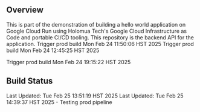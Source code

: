 ## Overview
This is part of the demonstration of building a hello world application on Google Cloud Run using Holomua Tech's Google Cloud Infrastructure as Code and portable CI/CD tooling.  This repository is the backend API for the application.
Trigger prod build Mon Feb 24 11:50:06 HST 2025
Trigger prod build Mon Feb 24 12:45:25 HST 2025

Trigger prod build Mon Feb 24 19:15:22 HST 2025
## Build Status
Last Updated: Tue Feb 25 13:51:19 HST 2025
Last Updated: Tue Feb 25 14:39:37 HST 2025 - Testing prod pipeline
